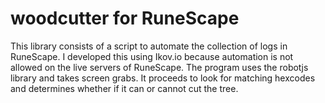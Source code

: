 # woodcutter for RuneScape

This library consists of a script to automate the collection of logs in RuneScape. I developed this using Ikov.io because automation is not allowed on the live servers of RuneScape. The program uses the robotjs library and takes screen grabs. It proceeds to look for matching hexcodes and determines whether if it can or cannot cut the tree.
